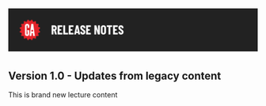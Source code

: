 # ![Release Notes](../assets/release-notes.png)

## Version 1.0 - Updates from legacy content

This is brand new lecture content

